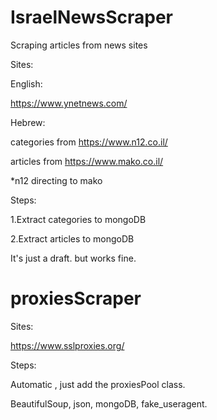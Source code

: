 # IsraelNewsScraper
Scraping articles from news sites

Sites:

English:

https://www.ynetnews.com/

Hebrew:

categories from https://www.n12.co.il/ 

articles from https://www.mako.co.il/

*n12 directing to mako 

Steps:

1.Extract categories to mongoDB

2.Extract articles to mongoDB


It's just a draft. but works fine.

# proxiesScraper
  Sites:
  
  https://www.sslproxies.org/
  
  Steps:
  
  Automatic , just add the proxiesPool class.
    


BeautifulSoup,
json,
mongoDB,
fake_useragent.
